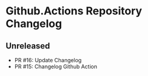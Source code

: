 # Github.Actions Repository Changelog

## Unreleased
- PR #16: Update Changelog
- PR #15: Changelog Github Action
